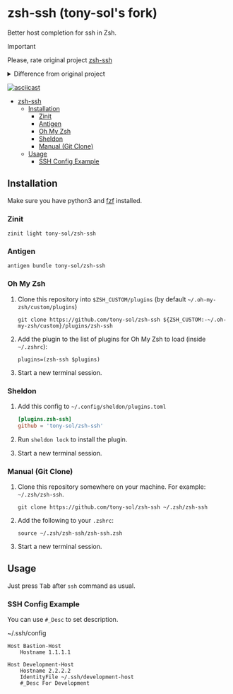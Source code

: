 # zsh-ssh (tony-sol's fork)

Better host completion for ssh in Zsh.

> [!IMPORTANT]
> Please, rate original project [zsh-ssh](https://github.com/sunlei/zsh-ssh)
> <details>
>   <summary>Difference from original project</summary>
>
>   - `User` column removed
>
>   - Improved ~/.ssh/config file parsing (excluded duplicates, taking global `Hostname`, etc.)
> </details>

[![asciicast](https://asciinema.org/a/381405.svg)](https://asciinema.org/a/381405)

- [zsh-ssh](#zsh-ssh)
    - [Installation](#installation)
        - [Zinit](#zinit)
        - [Antigen](#antigen)
        - [Oh My Zsh](#oh-my-zsh)
        - [Sheldon](#sheldon)
        - [Manual (Git Clone)](#manual-git-clone)
    - [Usage](#usage)
        - [SSH Config Example](#ssh-config-example)

## Installation

Make sure you have python3 and [fzf](https://github.com/junegunn/fzf) installed.

### Zinit

```shell
zinit light tony-sol/zsh-ssh
```

### Antigen

```shell
antigen bundle tony-sol/zsh-ssh
```

### Oh My Zsh

1. Clone this repository into `$ZSH_CUSTOM/plugins` (by default `~/.oh-my-zsh/custom/plugins`)

    ```shell
    git clone https://github.com/tony-sol/zsh-ssh ${ZSH_CUSTOM:-~/.oh-my-zsh/custom}/plugins/zsh-ssh
    ```

2. Add the plugin to the list of plugins for Oh My Zsh to load (inside `~/.zshrc`):

    ```shell
    plugins=(zsh-ssh $plugins)
    ```

3. Start a new terminal session.

### Sheldon

1. Add this config to `~/.config/sheldon/plugins.toml`

    ```toml
    [plugins.zsh-ssh]
    github = 'tony-sol/zsh-ssh'
    ```

2. Run `sheldon lock` to install the plugin.

3. Start a new terminal session.

### Manual (Git Clone)

1. Clone this repository somewhere on your machine. For example: `~/.zsh/zsh-ssh`.

    ```shell
    git clone https://github.com/tony-sol/zsh-ssh ~/.zsh/zsh-ssh
    ```

2. Add the following to your `.zshrc`:

    ```shell
    source ~/.zsh/zsh-ssh/zsh-ssh.zsh
    ```

3. Start a new terminal session.

## Usage

Just press <kbd>Tab</kbd> after `ssh` command as usual.

### SSH Config Example

You can use `#_Desc` to set description.

~/.ssh/config

```text
Host Bastion-Host
    Hostname 1.1.1.1

Host Development-Host
    Hostname 2.2.2.2
    IdentityFile ~/.ssh/development-host
    #_Desc For Development
```
